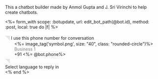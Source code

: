 This a chatbot builder made by Anmol Gupta and J. Sri Virinchi to help create chatbots.


<%= form_with scope: :botupdate, url: edit_bot_path(@bot.id), method: :post,  local: true do |f| %>
    <div class = "mt-4"><span style='font-size: 20px; color: rgb(230,230,230); margin: 0%; padding: 0%;'>&#9701;</span><span class = "rectangle triangle-left" style = "margin: 0%; padding: 0%;"> I use this phone number for conversation</span></div>
    <div class = "row mt-4" style = "margin-left: 6%;">
        <div class="col-1">
        <%= image_tag('symbol.png', size: "40", class: "rounded-circle")%>
        </div>
        <div class="col-11 mt-1">
        <div style = "color: grey">Business 1</div> 
        <div> +91 <%= @bot.phone%></div>
        </div>
    </div>
         <div class = " row ml-1">
          <div style='font-size: 20px; color: rgb(230,230,230);' class = "mt-3">&#9701;</div>
          <div class = "p-3 mb-1  mt-4  rectangle" >Select language to reply in</div>
        </div>
<% end %>    